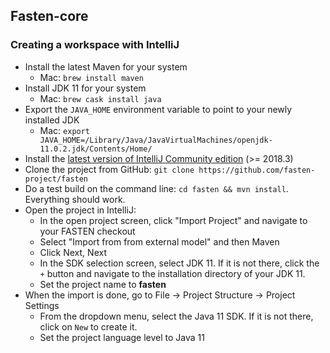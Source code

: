 ## Fasten-core

### Creating a workspace with IntelliJ

- Install the latest Maven for your system
    - Mac: `brew install maven`
- Install JDK 11 for your system
    - Mac: `brew cask install java`
- Export the `JAVA_HOME` environment variable to point to your newly installed JDK
    - Mac: `export JAVA_HOME=/Library/Java/JavaVirtualMachines/openjdk-11.0.2.jdk/Contents/Home/`
- Install the [latest version of IntelliJ Community edition](https://www.jetbrains.com/idea/download/#section=mac) (>= 2018.3)
- Clone the project from GitHub: `git clone https://github.com/fasten-project/fasten`
- Do a test build on the command line: `cd fasten && mvn install`. Everything should work.
- Open the project in IntelliJ:
    - In the open project screen, click "Import Project" and navigate to your FASTEN checkout
    - Select "Import from from external model" and then Maven
    - Click Next, Next
    - In the SDK selection screen, select JDK 11. If it is not there, click the
    `+` button and navigate to the installation directory of your JDK 11.
    - Set the project name to **fasten**
- When the import is done, go to File -> Project Structure -> Project Settings
    - From the dropdown menu, select the Java 11 SDK. If it is not there, click on `New` to create it.
    - Set the project language level to Java 11

